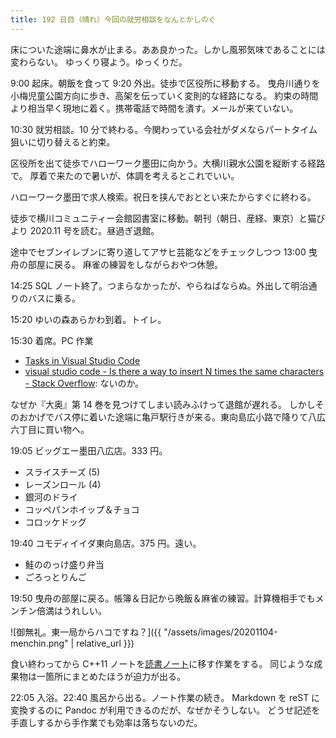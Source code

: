 ```yaml
---
title: 192 日目（晴れ）今回の就労相談をなんとかしのぐ
---
```


床についた途端に鼻水が止まる。ああ良かった。しかし風邪気味であることには変わらない。
ゆっくり寝よう。ゆっくりだ。

9:00 起床。朝飯を食って 9:20 外出。徒歩で区役所に移動する。
曳舟川通りを小梅児童公園方向に歩き、高架を伝っていく変則的な経路になる。
約束の時間より相当早く現地に着く。携帯電話で時間を潰す。メールが来ていない。

10:30 就労相談。10 分で終わる。今関わっている会社がダメならパートタイム狙いに切り替えると約束。

区役所を出て徒歩でハローワーク墨田に向かう。大横川親水公園を縦断する経路で。
厚着で来たので暑いが、体調を考えるとこれでいい。

ハローワーク墨田で求人検索。祝日を挟んでおととい来たからすぐに終わる。

徒歩で横川コミュニティー会館図書室に移動。朝刊（朝日、産経、東京）と猫びより 2020.11 号を読む。昼過ぎ退館。

途中でセブンイレブンに寄り道してアサヒ芸能などをチェックしつつ 13:00 曳舟の部屋に戻る。
麻雀の練習をしながらおやつ休憩。

14:25 SQL ノート終了。つまらなかったが、やらねばならぬ。外出して明治通りのバスに乗る。

15:20 ゆいの森あらかわ到着。トイレ。

15:30 着席。PC 作業

* [Tasks in Visual Studio Code](https://code.visualstudio.com/docs/editor/tasks)
* [visual studio code - Is there a way to insert N times the same characters - Stack Overflow](https://stackoverflow.com/questions/63149126/is-there-a-way-to-insert-n-times-the-same-characters): ないのか。

なぜか『大奥』第 14 巻を見つけてしまい読みふけって退館が遅れる。
しかしそのおかげでバス停に着いた途端に亀戸駅行きが来る。東向島広小路で降りて八広六丁目に買い物へ。

19:05 ビッグエー墨田八広店。333 円。

* スライスチーズ (5)
* レーズンロール (4)
* 銀河のドライ
* コッペパンホイップ＆チョコ
* コロッケドッグ

19:40 コモディイイダ東向島店。375 円。遠い。

* 鮭ののっけ盛り弁当
* ごろっとりんご

19:50 曳舟の部屋に戻る。帳簿＆日記から晩飯＆麻雀の練習。計算機相手でもメンチン倍満はうれしい。

![御無礼。東一局からハコですね？]({{ "/assets/images/20201104-menchin.png" | relative_url }})

食い終わってから C++11 ノートを[読書ノート][note]に移す作業をする。
同じような成果物は一箇所にまとめたほうが迫力が出る。

22:05 入浴。22:40 風呂から出る。ノート作業の続き。
Markdown を reST に変換するのに Pandoc が利用できるのだが、なぜかそうしない。
どうせ記述を手直しするから手作業でも効率は落ちないのだ。

[note]: https://showa-yojyo.github.io/notebook/
